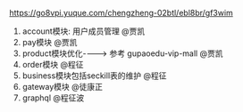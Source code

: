 https://go8vpi.yuque.com/chengzheng-02btl/ebl8br/gf3wim
1. account模块: 用户成员管理  @贾凯
2. pay模块  @贾凯
3. product模块优化----> 参考 gupaoedu-vip-mall  @贾凯
4. order模块  @程征
5. business模块包括seckill表的维护  @程征
6. gateway模块 @徒康正
7. graphql  @程征波
